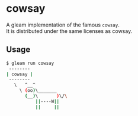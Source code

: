 # cowsay

A gleam implementation of the famous `cowsay`.  
It is distributed under the same licenses as cowsay.  

## Usage
```bash
$ gleam run cowsay
 --------
| cowsay |
 --------
   \   ^__^ 
     \ (oo)\_______
       (__)\       )\/\
           ||----W||
           ||     ||
```

